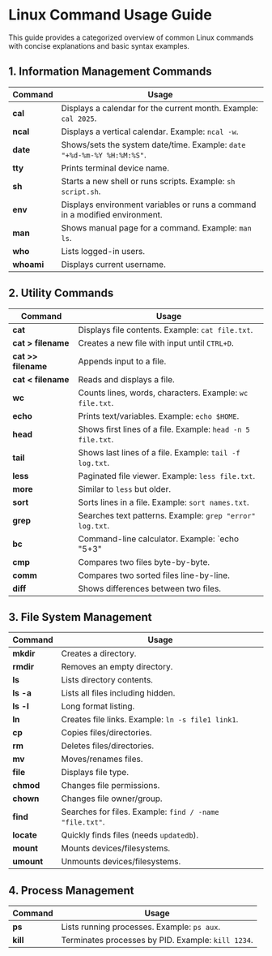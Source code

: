 # Linux Command Usage Guide

This guide provides a categorized overview of common Linux commands with concise explanations and basic syntax examples.

## 1. Information Management Commands
| Command | Usage |
|---------|-------|
| **cal** | Displays a calendar for the current month. Example: `cal 2025`. |
| **ncal** | Displays a vertical calendar. Example: `ncal -w`. |
| **date** | Shows/sets the system date/time. Example: `date "+%d-%m-%Y %H:%M:%S"`. |
| **tty** | Prints terminal device name. |
| **sh** | Starts a new shell or runs scripts. Example: `sh script.sh`. |
| **env** | Displays environment variables or runs a command in a modified environment. |
| **man** | Shows manual page for a command. Example: `man ls`. |
| **who** | Lists logged-in users. |
| **whoami** | Displays current username. |


## 2. Utility Commands
| Command | Usage |
|---------|-------|
| **cat** | Displays file contents. Example: `cat file.txt`. |
| **cat > filename** | Creates a new file with input until `CTRL+D`. |
| **cat >> filename** | Appends input to a file. |
| **cat < filename** | Reads and displays a file. |
| **wc** | Counts lines, words, characters. Example: `wc file.txt`. |
| **echo** | Prints text/variables. Example: `echo $HOME`. |
| **head** | Shows first lines of a file. Example: `head -n 5 file.txt`. |
| **tail** | Shows last lines of a file. Example: `tail -f log.txt`. |
| **less** | Paginated file viewer. Example: `less file.txt`. |
| **more** | Similar to `less` but older. |
| **sort** | Sorts lines in a file. Example: `sort names.txt`. |
| **grep** | Searches text patterns. Example: `grep "error" log.txt`. |
| **bc** | Command-line calculator. Example: `echo "5+3" | bc`. |
| **cmp** | Compares two files byte-by-byte. |
| **comm** | Compares two sorted files line-by-line. |
| **diff** | Shows differences between two files. |


## 3. File System Management
| Command | Usage |
|---------|-------|
| **mkdir** | Creates a directory. |
| **rmdir** | Removes an empty directory. |
| **ls** | Lists directory contents. |
| **ls -a** | Lists all files including hidden. |
| **ls -l** | Long format listing. |
| **ln** | Creates file links. Example: `ln -s file1 link1`. |
| **cp** | Copies files/directories. |
| **rm** | Deletes files/directories. |
| **mv** | Moves/renames files. |
| **file** | Displays file type. |
| **chmod** | Changes file permissions. |
| **chown** | Changes file owner/group. |
| **find** | Searches for files. Example: `find / -name "file.txt"`. |
| **locate** | Quickly finds files (needs `updatedb`). |
| **mount** | Mounts devices/filesystems. |
| **umount** | Unmounts devices/filesystems. |


## 4. Process Management
| Command | Usage |
|---------|-------|
| **ps** | Lists running processes. Example: `ps aux`. |
| **kill** | Terminates processes by PID. Example: `kill 1234`. |
